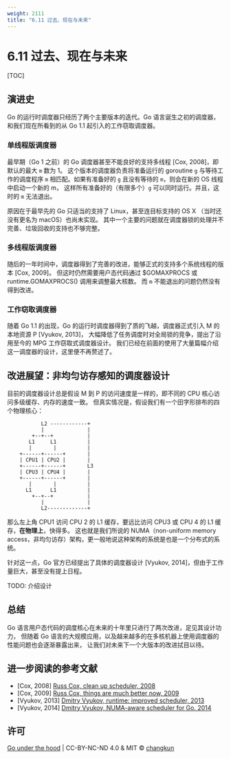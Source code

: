 ```yaml
---
weight: 2111
title: "6.11 过去、现在与未来"
---
```


# 6.11 过去、现在与未来

[TOC]

## 演进史

Go 的运行时调度器只经历了两个主要版本的迭代。Go 语言诞生之初的调度器，和我们现在所看到的从 Go 1.1 起引入的工作窃取调度器。

### 单线程版调度器

最早期（Go 1 之前）的 Go 调度器甚至不能良好的支持多线程 [Cox, 2008]，即默认的最大 `m` 数为 1。
这个版本的调度器负责将准备运行的 goroutine `g` 
与等待工作的调度程序 `m` 相匹配。如果有准备好的 `g` 且没有等待的 `m`，则会在新的 OS 线程中启动一个新的 m，
这样所有准备好的（有限多个）`g` 可以同时运行。并且，这时的 `m` 无法退出。

原因在于最早先的 Go 只适当的支持了 Linux，甚至连目标支持的 OS X （当时还没有更名为 macOS）也尚未实现。
其中一个主要的问题就在调度器锁的处理并不完善、垃圾回收的支持也不够完整。

### 多线程版调度器

随后的一年时间中，调度器得到了完善的改进，能够正式的支持多个系统线程的版本 [Cox, 2009]。
但这时仍然需要用户态代码通过 $GOMAXPROCS 或 runtime.GOMAXPROCS() 调用来调整最大核数。
而 `m` 不能退出的问题仍然没有得到改进。

### 工作窃取调度器

随着 Go 1.1 的出现，Go 的运行时调度器得到了质的飞越，调度器正式引入 M 的本地资源 P [Vyukov, 2013]，
大幅降低了任务调度时对全局锁的竞争，提出了沿用至今的 MPG 工作窃取式调度器设计。
我们已经在前面的使用了大量篇幅介绍这一调度器的设计，这里便不再赘述了。

## 改进展望：非均匀访存感知的调度器设计

目前的调度器设计总是假设 M 到 P 的访问速度是一样的，即不同的 CPU 核心访问多级缓存、内存的速度一致。
但真实情况是，假设我们有一个田字形排布的四个物理核心：

```
           L2 ------------+
           |              |
        +--+--+           |
       L1     L1          |
       |       |          |
    +------+------+       |
    | CPU1 | CPU2 |       |
    +------+------+       L3
    | CPU3 | CPU4 |       |
    +------+------+       |
       |       |          |
      L1      L1          |
        +--+--+           |
           |              |
           L2-------------+
```


那么左上角 CPU1 访问 CPU 2 的 L1 缓存，要远比访问 CPU3 或 CPU 4 的 L1 缓存，**在物理上**，快得多。
这也就是我们所说的 NUMA（non-uniform memory access，非均匀访存）架构，更一般地说这种架构的系统是也是一个分布式的系统。

针对这一点，Go 官方已经提出了具体的调度器设计 [Vyukov, 2014]，但由于工作量巨大，甚至没有提上日程。

TODO: 介绍设计

## 总结

Go 语言用户态代码的调度核心在未来的十年里只进行了两次改进，足见其设计功力，
但随着 Go 语言的大规模应用，以及越来越多的在多核机器上使用调度器的性能问题也会逐渐暴露出来，
让我们对未来下一个大版本的改进拭目以待。

## 进一步阅读的参考文献

- [Cox, 2008] [Russ Cox, clean up scheduler, 2008](https://github.com/golang/go/commit/96824000ed89d13665f6f24ddc10b3bf812e7f47#diff-1fe527a413d9f1c2e5e22e08e605a192)
- [Cox, 2009] [Russ Cox, things are much better now, 2009](https://github.com/golang/go/commit/fe1e49241c04c748d0e3f4762925241adcb8d7da)
- [Vyukov, 2013] [Dmitry Vyukov, runtime: improved scheduler, 2013](https://github.com/golang/go/commit/779c45a50700bda0f6ec98429720802e6c1624e8)
- [Vyukov, 2014] [Dmitry Vyukov, NUMA-aware scheduler for Go. 2014](https://docs.google.com/document/u/0/d/1d3iI2QWURgDIsSR6G2275vMeQ_X7w-qxM2Vp7iGwwuM/pub)

## 许可

[Go under the hood](https://github.com/changkun/go-under-the-hood) | CC-BY-NC-ND 4.0 & MIT &copy; [changkun](https://changkun.de)


